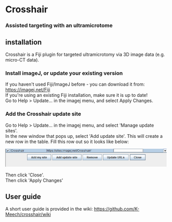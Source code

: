 # Crosshair
### Assisted targeting with an ultramicrotome

## installation
Crosshair is a Fiji plugin for targeted ultramicrotomy via 3D image data (e.g. micro-CT data).  

### Install imageJ, or update your existing version
If you haven't used Fiji/ImageJ before - you can download it from: https://imagej.net/Fiji  
If you're using an existing Fiji installation, make sure it is up to date!  
Go to Help > Update... in the imagej menu, and select Apply Changes.  

### Add the Crosshair update site
Go to Help > Update... in the imagej menu, and select 'Manage update sites'.  
In the new window that pops up, select 'Add update site'. This will create a new row in the table.
Fill this row out so it looks like below:  

<img src="https://github.com/K-Meech/crosshair/blob/master/images/updateSite.png" width="700">

Then click 'Close'.   
Then click 'Apply Changes'  

## User guide

A short user guide is provided in the wiki:
https://github.com/K-Meech/crosshair/wiki
